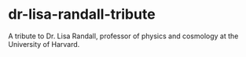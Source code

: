 # dr-lisa-randall-tribute
A tribute to Dr. Lisa Randall, professor of physics and cosmology at the University of Harvard.
